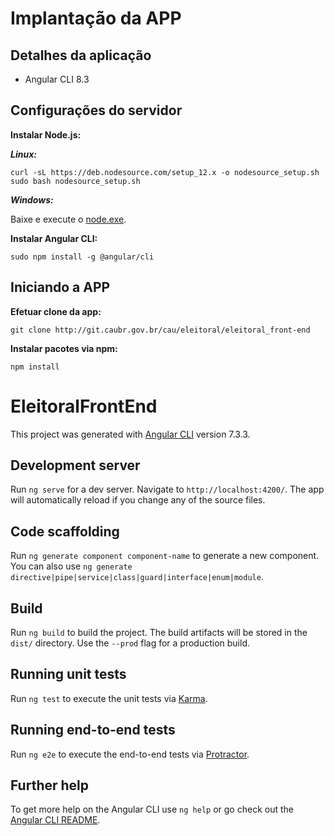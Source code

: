 # Implantação da APP

## Detalhes da aplicação

* Angular CLI 8.3

## Configurações do servidor

**Instalar Node.js:**

***Linux:***

    curl -sL https://deb.nodesource.com/setup_12.x -o nodesource_setup.sh
    sudo bash nodesource_setup.sh

***Windows:***

Baixe e execute o <a href="https://nodejs.org/download/release/v12.22.11/win-x64/node.exe">node.exe</a>.

**Instalar Angular CLI:**

    sudo npm install -g @angular/cli

## Iniciando a APP

**Efetuar clone da app:**

    git clone http://git.caubr.gov.br/cau/eleitoral/eleitoral_front-end

**Instalar pacotes via npm:**

    npm install

# EleitoralFrontEnd

This project was generated with [Angular CLI](https://github.com/angular/angular-cli) version 7.3.3.

## Development server

Run `ng serve` for a dev server. Navigate to `http://localhost:4200/`. The app will automatically reload if you change any of the source files.

## Code scaffolding

Run `ng generate component component-name` to generate a new component. You can also use `ng generate directive|pipe|service|class|guard|interface|enum|module`.

## Build

Run `ng build` to build the project. The build artifacts will be stored in the `dist/` directory. Use the `--prod` flag for a production build.

## Running unit tests

Run `ng test` to execute the unit tests via [Karma](https://karma-runner.github.io).

## Running end-to-end tests

Run `ng e2e` to execute the end-to-end tests via [Protractor](http://www.protractortest.org/).

## Further help

To get more help on the Angular CLI use `ng help` or go check out the [Angular CLI README](https://github.com/angular/angular-cli/blob/master/README.md).
